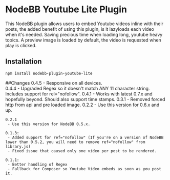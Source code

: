 # NodeBB Youtube Lite Plugin

This NodeBB plugin allows users to embed Youtube videos inline with their posts, the added benefit of using this plugin, is it lazyloads each video when it's needed.
Saving precious time when loading long, youtube heavy topics. A preview image is loaded by default, the video is requested when play is clicked.


## Installation

    npm install nodebb-plugin-youtube-lite


##Changes
    0.4.5
     - Responsive on all devices.  
    0.4.4
     - Upgraded Regex so it doesn't match ANY 11 character string. Includes support for rel="nofollow". 
    0.4.1
     - Works with latest 0.7.x and hopefully beyond. Should also support time stamps. 
    0.3.1
     - Removed forced http from api and pre loaded image. 
    0.2.2
     - Use this version for 0.6.x and up.

    0.2.1
     - Use this version for NodeBB 0.5.x.

    0.1.3:
     - Added support for ref="nofollow" (If you're on a version of NodeBB lower than 0.5.2, you will need to remove ref="nofollow" from library.js)
     - Fixed issue that caused only one video per post to be rendered.

    0.1.1:
     - Better handling of Regex
     - Fallback for Composer so Youtube Video embeds as soon as you post it.
